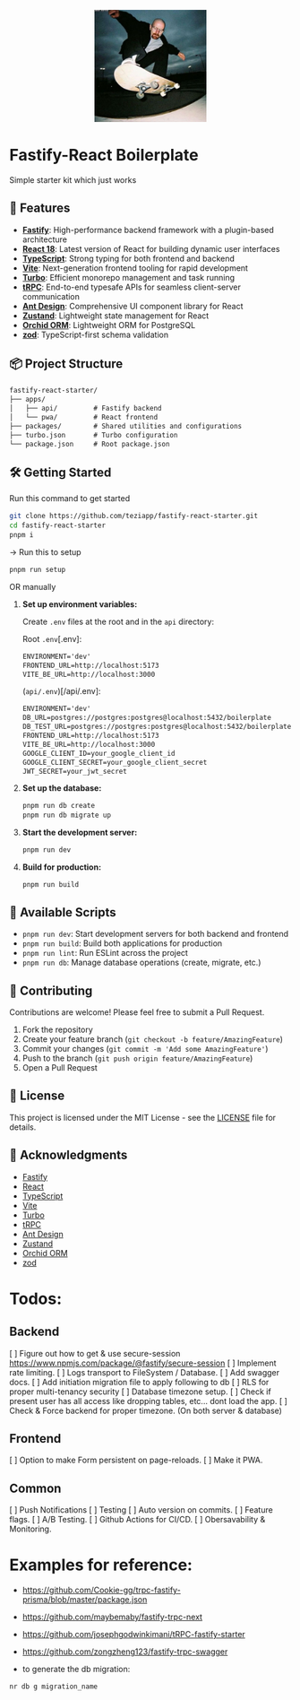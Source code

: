 <p align="center">
  <img src="cool.png" alt="Logo" width="200" height="200">
</p>

# Fastify-React Boilerplate

Simple starter kit which just works

## 🚀 Features

- **[Fastify](https://www.fastify.io/)**: High-performance backend framework with a plugin-based architecture
- **[React 18](https://reactjs.org/)**: Latest version of React for building dynamic user interfaces
- **[TypeScript](https://www.typescriptlang.org/)**: Strong typing for both frontend and backend
- **[Vite](https://vitejs.dev/)**: Next-generation frontend tooling for rapid development
- **[Turbo](https://turborepo.org/)**: Efficient monorepo management and task running
- **[tRPC](https://trpc.io/)**: End-to-end typesafe APIs for seamless client-server communication
- **[Ant Design](https://ant.design/)**: Comprehensive UI component library for React
- **[Zustand](https://github.com/pmndrs/zustand)**: Lightweight state management for React
- **[Orchid ORM](https://github.com/romeerez/orchid-orm)**: Lightweight ORM for PostgreSQL
- **[zod](https://github.com/colinhacks/zod)**: TypeScript-first schema validation

## 📦 Project Structure

```
fastify-react-starter/
├── apps/
│   ├── api/         # Fastify backend
│   └── pwa/         # React frontend
├── packages/        # Shared utilities and configurations
├── turbo.json       # Turbo configuration
└── package.json     # Root package.json
```

## 🛠️ Getting Started

Run this command to get started

```bash
git clone https://github.com/teziapp/fastify-react-starter.git
cd fastify-react-starter
pnpm i
```

-> Run this to setup
```bash
pnpm run setup
```
OR manually

1. **Set up environment variables:**

   Create `.env` files at the root and in the `api` directory:

   Root `.env`[.env]:
   ```
   ENVIRONMENT='dev'
   FRONTEND_URL=http://localhost:5173
   VITE_BE_URL=http://localhost:3000
   ```

   (`api/.env`)[/api/.env]:
   ```
   ENVIRONMENT='dev'
   DB_URL=postgres://postgres:postgres@localhost:5432/boilerplate
   DB_TEST_URL=postgres://postgres:postgres@localhost:5432/boilerplate
   FRONTEND_URL=http://localhost:5173
   VITE_BE_URL=http://localhost:3000
   GOOGLE_CLIENT_ID=your_google_client_id
   GOOGLE_CLIENT_SECRET=your_google_client_secret
   JWT_SECRET=your_jwt_secret
   ```

2. **Set up the database:**

   ```bash
   pnpm run db create
   pnpm run db migrate up
   ```

3. **Start the development server:**

   ```bash
   pnpm run dev
   ```

4. **Build for production:**

   ```bash
   pnpm run build
   ```

## 📜 Available Scripts

- `pnpm run dev`: Start development servers for both backend and frontend
- `pnpm run build`: Build both applications for production
- `pnpm run lint`: Run ESLint across the project
- `pnpm run db`: Manage database operations (create, migrate, etc.)

## 🤝 Contributing

Contributions are welcome! Please feel free to submit a Pull Request.

1. Fork the repository
2. Create your feature branch (`git checkout -b feature/AmazingFeature`)
3. Commit your changes (`git commit -m 'Add some AmazingFeature'`)
4. Push to the branch (`git push origin feature/AmazingFeature`)
5. Open a Pull Request

## 📄 License

This project is licensed under the MIT License - see the [LICENSE](LICENSE) file for details.

## 🙏 Acknowledgments

- [Fastify](https://www.fastify.io/)
- [React](https://reactjs.org/)
- [TypeScript](https://www.typescriptlang.org/)
- [Vite](https://vitejs.dev/)
- [Turbo](https://turborepo.org/)
- [tRPC](https://trpc.io/)
- [Ant Design](https://ant.design/)
- [Zustand](https://github.com/pmndrs/zustand)
- [Orchid ORM](https://github.com/romeerez/orchid-orm)
- [zod](https://github.com/colinhacks/zod)


# Todos:

## Backend
[ ] Figure out how to get & use secure-session https://www.npmjs.com/package/@fastify/secure-session
[ ] Implement rate limiting.
[ ] Logs transport to FileSystem / Database.
[ ] Add swagger docs.
[ ] Add initiation migration file to apply following to db
    [ ] RLS for proper multi-tenancy security
    [ ] Database timezone setup.
    [ ] Check if present user has all access like dropping tables, etc... dont load the app.
[ ] Check & Force backend for proper timezone. (On both server & database)

## Frontend
[ ] Option to make Form persistent on page-reloads.
[ ] Make it PWA.

## Common
[ ] Push Notifications
[ ] Testing
[ ] Auto version on commits.
[ ] Feature flags.
[ ] A/B Testing.
[ ] Github Actions for CI/CD.
[ ] Obersavability & Monitoring.

# Examples for reference:
- https://github.com/Cookie-gg/trpc-fastify-prisma/blob/master/package.json
- https://github.com/maybemaby/fastify-trpc-next
- https://github.com/josephgodwinkimani/tRPC-fastify-starter
- https://github.com/zongzheng123/fastify-trpc-swagger


- to generate the db migration:
```bash
nr db g migration_name
```